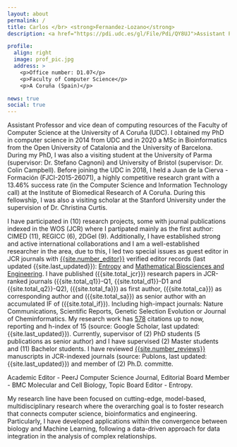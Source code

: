 ```yaml
---
layout: about
permalink: /
title: Carlos </br> <strong>Fernandez-Lozano</strong>
description: <a href="https://pdi.udc.es/gl/File/Pdi/QY8UJ">Assistant Professor</a>.  Universidade da Coruña (UDC) <br/> <a href="https://www.citic.udc.es/estaticas/personal-investigador-no-permanente.htm;jsessionid=7037C15ED3F44C0358EB2CBDF45AA1CC">Affiliated Researcher</a>.  Centre for Information and Communications Technology Research (CITIC)

profile:
  align: right
  image: prof_pic.jpg
  address: >
    <p>Office number: D1.07</p>
    <p>Faculty of Computer Science</p>
    <p>A Coruña (Spain)</p>

news: true
social: true
---
```


Assistant Professor and vice dean of computing resources of the Faculty of Computer Science at the University of A Coruña (UDC). I obtained my PhD in computer science in 2014 
from UDC and in 2020 a MSc in Bioinformatics from the Open University of Catalonia and the University 
of Barcelona. During my PhD, I was also a visiting student at the University of Parma (supervisor: Dr. 
Stefano Cagnoni) and University of Bristol (supervisor: Dr. Colin Campbell). Before joining the UDC in 
2018, I held a Juan de la Cierva - Formación (FJCI-2015-26071), a highly competitive research grant 
with a 13.46% success rate (in the Computer Science and Information Technology call) at the Institute 
of Biomedical Research of A Coruña. During this fellowship, I was also a visiting scholar at the 
Stanford University under the supervision of Dr. Christina Curtis. 

I have participated in (10) research projects, some with journal publications indexed in the WOS (JCR) 
where I partipated mainly as the first author: CIMED (11), REGICC (6), 2DGel (9). Additionally, I have 
established strong and active international collaborations and I am a well-established researcher in 
the area, due to this, I led two special issues as guest editor in JCR journals with 
<a href="https://publons.com/researcher/1751450/carlos-fernandez-lozano/">{{site.number_editor}}</a> 
verified editor records (last updated {{site.last_updated}}): <a href="https://www.mdpi.com/journal/entropy/special_issues/high_dimensional">Entropy</a> and <a href="http://www.aimspress.com/newsinfo/1364.html">Mathematical Biosciences and Engineering</a>. 
I have published ({{site.total_jcr}}) research papers in JCR-ranked journals ({{site.total_q1}}-Q1, {{site.total_d1}}-D1 and {{site.total_q2}}-Q2), ({{site.total_fa}}) as first 
author, ({{site.total_ca}}) as corresponding author and ({{site.total_sa}}) as senior author with an accumulated IF of ({{site.total_if}}). Including high-impact journals: 
Nature Communications, Scientific Reports, Genetic Selection Evolution or Journal of Cheminformatics. 
My research work has <a href="https://scholar.google.es/citations?user=gE-7NE4AAAAJ&hl=es">578</a> citations up to now, reporting and h-index of 15 (source: Google Scholar, last updated: {{site.last_updated}}). 
Currently, supervisor of (2) PhD students (5 publications as senior author) and I have supervised (2) 
Master students and (11) Bachelor students. I have reviewed <a href="https://publons.com/researcher/1751450/carlos-fernandez-lozano/">{{site.number_reviews}}</a> 
manuscripts in JCR-indexed journals (source: Publons, last updated: {{site.last_updated}}) and member of (2) Ph.D. committe. 

Academic Editor - PeerJ Computer Science Journal, Editorial Board Member - BMC Molecular and Cell Biology, Topic Board Editor - Entropy.

My research line have been focused on cutting-edge, model-based, multidisciplinary research where the 
overarching goal is to foster research that connects computer science, bioinformatics and engineering. 
Particularly, I have developed applications within the convergence between biology and 
Machine Learning, following a data-driven approach for data integration in the analysis of complex 
relationships.
